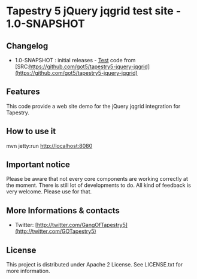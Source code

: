 # Tapestry 5 jQuery jqgrid test site - 1.0-SNAPSHOT

## Changelog

- 1.0-SNAPSHOT : initial releases - [Test](https://github.com/got5/tapestry5-jquery-jqgrid/tree/master/src/test) code from [SRC:https://github.com/got5/tapestry5-jquery-jqgrid](https://github.com/got5/tapestry5-jquery-jqgrid)

## Features

This code provide a web site demo for the jQuery jqgrid integration for Tapestry.

## How to use it

mvn jetty:run
[http://localhost:8080](http://localhost:8080)

## Important notice

Please be aware that not every core components are working correctly at the moment. There is still lot of developments to do. 
All kind of feedback is very welcome. Please use for that.
 

## More Informations & contacts

* Twitter: [http://twitter.com/GangOfTapestry5](http://twitter.com/GOTapestry5)


## License

This project is distributed under Apache 2 License. See LICENSE.txt for more information.
